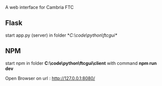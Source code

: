A web interface for Cambria FTC




## Flask

start app.py (server) in folder **C:\code\python\ftcgui\**



## NPM

start npm in folder **C:\code\python\ftcgui\client** with command **npm run dev**




Open Browser on url : http://127.0.0.1:8080/
